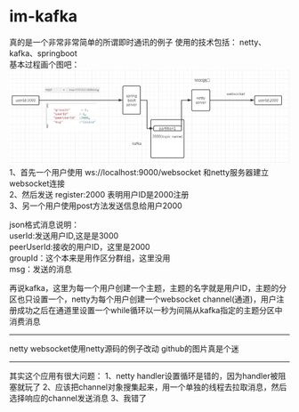 # im-kafka  
真的是一个非常非常简单的所谓即时通讯的例子
使用的技术包括：
netty、kafka、springboot  
基本过程画个图吧：  
![image](https://github.com/giveyoualetter/im-kafka/blob/master/image/1.PNG)  
1、首先一个用户使用 ws://localhost:9000/websocket 和netty服务器建立websocket连接  
2、然后发送 register:2000 表明用户ID是2000注册  
3、另一个用户使用post方法发送信息给用户2000  

json格式消息说明：  
userId:发送用户ID,这是是3000  
peerUserId:接收的用户ID，这里是2000  
groupId：这个本来是用作区分群组，这里没用  
msg：发送的消息  

再说kafka，这里为每一个用户创建一个主题，主题的名字就是用户ID，主题的分区也只设置一个，netty为每个用户创建一个websocket channel(通道)，用户注册成功之后在通道里设置一个while循环以一秒为间隔从kafka指定的主题分区中消费消息

**************************************
netty websocket使用netty源码的例子改动
github的图片真是个迷
*************************************** 
其实这个应用有很大问题： 
1、netty handler设置循环是错的，因为handler被阻塞就玩了 
2、应该把channel对象搜集起来，用一个单独的线程去拉取消息，然后选择响应的channel发送消息 
3、我错了 
